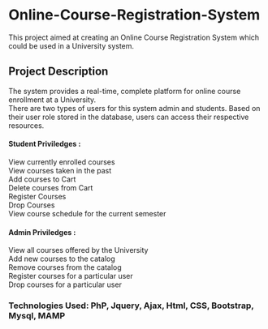 # Online-Course-Registration-System
This project aimed at creating an Online Course Registration System which could be used in a University system.

## Project Description
The system provides a real-time, complete platform for online course enrollment at a University.  <br/>
There are two types of users for this system admin and students. Based on their user role stored in the database, users can access their respective resources.  <br/>

#### Student Priviledges :
View currently enrolled courses <br/>
View courses taken in the past <br/>
Add courses to Cart <br/>
Delete courses from Cart <br/>
Register Courses <br/>
Drop Courses <br/>
View course schedule for the current semester

#### Admin Priviledges :
View all courses offered by the University <br/>
Add new courses to the catalog <br/>
Remove courses from the catalog <br/>
Register courses for a particular user <br/>
Drop courses for a particular user

### Technologies Used: PhP, Jquery, Ajax, Html, CSS, Bootstrap, Mysql, MAMP
